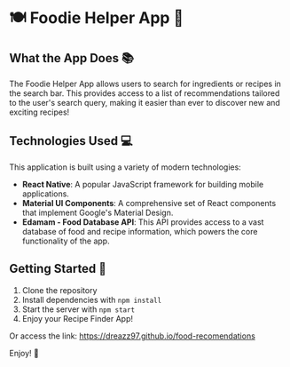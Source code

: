 # 🍽️ Foodie Helper App 🍲

## What the App Does 📚

The Foodie Helper App allows users to search for ingredients or recipes in the search bar. This provides access to a list of recommendations tailored to the user's search query, making it easier than ever to discover new and exciting recipes!

## Technologies Used 💻

This application is built using a variety of modern technologies:

- **React Native**: A popular JavaScript framework for building mobile applications.
- **Material UI Components**: A comprehensive set of React components that implement Google's Material Design.
- **Edamam - Food Database API**: This API provides access to a vast database of food and recipe information, which powers the core functionality of the app.

## Getting Started 🚀

1. Clone the repository
2. Install dependencies with `npm install`
3. Start the server with `npm start`
4. Enjoy your Recipe Finder App!

Or access the link: https://dreazz97.github.io/food-recomendations

Enjoy! 🎉